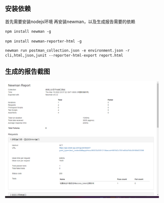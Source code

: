 ## 安装依赖
首先需要安装nodejs环境
再安装newman，以及生成报告需要的依赖
```
npm install newman -g

npm install newman-reporter-html -g
```

```
newman run postman_collection.json -e environment.json -r cli,html,json,junit --reporter-html-export report.html
```

## 生成的报告截图

![](报告截图.png)
